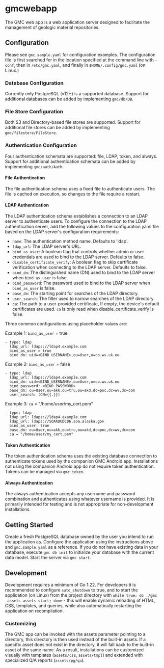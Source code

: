 # gmcwebapp
The GMC web app is a web application server designed to facilitate the
management of geologic material repositories.

## Configuration
Please see `gmc.sample.yaml` for configuration examples. The configuration
file is first searched for in the location specified at the command line
with `-conf`, then in `/etc/gmc.yaml`, and finally in `$HOME/.config/gmc.yaml`
(on Linux.)

### Database Configuration
Currently only PostgreSQL (v12+) is a supported database. Support for
additional databases can be added by implementing `gmc/db/DB`.

### File Store Configuration
Both S3 and Directory-based file stores are supported. Support for additional
file stores can be added by implementing `gmc/filestore/FileStore`.

### Authentication Configuration
Four authentication schemata are supported: file, LDAP, token, and always.
Support for additional authentication schemata can be added by implementing
`gmc/auth/Auth`.

#### File Authentication
The file authentication schema uses a fixed file to authenticate users. The
file is cached on execution, so changes to the file require a restart.

#### LDAP Authentication
The LDAP authentication schema establishes a connection to an LDAP server
to authenticate users.  To configure the connection to the LDAP authentication
server, add the following values to the configuration yaml file based on the
LDAP server's configuration requirements:

* `name`: The authentication method name. Defaults to 'ldap'.
* `ldap_url`: The LDAP server's URL.
* `bind_as_user`: A boolean flag that controls whether admin or user credentials
  are used to bind to the LDAP server.  Defaults to false.
* `disable_certificate_verify`: A boolean flag to skip certificate verification
  when connecting to the LDAP server.  Defaults to false.
* `bind_dn`: The distinguished name (DN) used to bind to the LDAP server when
  `bind_as_user` is false.
* `bind_password`: The password used to bind to the LDAP server when `bind_as_user`
  is false.
* `base_dn`: The starting point for searches of the LDAP directory.
* `user_search`: The filter used to narrow searches of the LDAP directory.
* `ca`: The path to a user-provided certificate,  If empty, the device's default
  certificates are used.  `ca` is only read when disable_certificate_verify is
  false.

Three common configurations using placeholder values are:

Example 1: `bind_as_user` = true
```
- type: ldap
  ldap_url: ldaps://ldap4.example.com
  bind_as_user = true
  bind_dn: uid=<BIND_USERNAME>,ou=User,o=co.wv.uk.eu
```

Example 2: `bind_as_user` = false
```
- type: ldap
  ldap_url: ldaps://ldap4.example.com
  bind_dn: uid=<BIND_USERNAME>,ou=User,o=co.wv.uk.eu
  bind_password: <BIND_PASSWORD>
  base_dn: ou=User,ou=akk,ou=tru,ou=akd,dc=poc,dc=wv,dc=com
  user_search: (CN={{.}})
```

Example 3: `ca` = "/home/user/my_cert.pem"
```
- type: ldap
  ldap_url: ldaps://ldap4.example.com
  ldap_url: ldaps://SOAADCDC06.soa.alaska.gov
  bind_as_user: true
  base_dn: ou=User,ou=akk,ou=tru,ou=akd,dc=poc,dc=wv,dc=com
  ca = "/home/user/my_cert.pem"
```

#### Token Authentication
The token authentication schema uses the existing database connection to
authenticate tokens used by the companion GMC Android app. Installations
not using the companion Android app do not require token authentication.
Tokens can be managed via `gmc token`.

#### Always Authentication
The always authentication accepts any username and password combination and
authenticates using whatever username is provided. It is primarily intended
for testing and is not appropriate for non-development installations.

## Getting Started
Create a fresh PostgreSQL database owned by the user you intend to run the
application as. Configure the application using the instructions above and
`gmc.sample.yaml` as a reference. If you do not have existing data in your
database, execute `gmc db init` to initialize your database with the current
data model. Start the server via `gmc start`.

## Development
Development requires a minimum of Go 1.22. For developers it
is recommended to configure `auto_shutdown` to true, and to start the
application (on Linux) from the project directory with
`while true; do ./gmc -assets assets start; done` - this will enable
dynamic reloading of HTML, CSS, templates, and queries, while also
automatically restarting the application on recompilation.

### Customizing
The GMC app can be invoked with the assets parameter pointing to a directory,
this directory is then used instead of the built-in assets. If a specific
asset does not exist in the directory, it will fall back to the built-in
asset of the same name. As a result, installations can be customized
visually with templates (`assets/css`, `assets/tmpl`) and extended with
specialized Q/A reports (`assets/pg/qa`).
